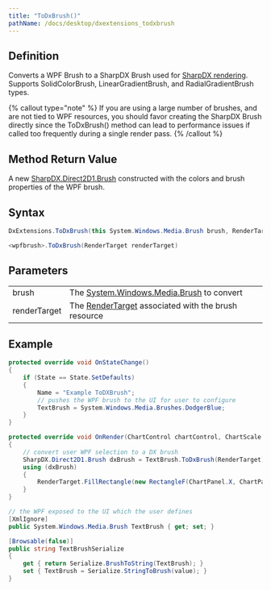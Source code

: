 ```yaml
---
title: "ToDxBrush()"
pathName: /docs/desktop/dxextensions_todxbrush
---
```


## Definition

Converts a WPF Brush to a SharpDX Brush used for [SharpDX rendering](/docs/desktop/using_sharpdx_for_custom_chart_rendering). Supports SolidColorBrush, LinearGradientBrush, and RadialGradientBrush types.

{% callout type="note" %}
If you are using a large number of brushes, and are not tied to WPF resources, you should favor creating the SharpDX Brush directly since the ToDxBrush() method can lead to performance issues if called too frequently during a single render pass.
{% /callout %}

## Method Return Value

A new [SharpDX.Direct2D1.Brush](/docs/desktop/sharpdx_direct2d1_brush) constructed with the colors and brush properties of the WPF brush.

## Syntax

```csharp
DxExtensions.ToDxBrush(this System.Windows.Media.Brush brush, RenderTarget renderTarget)
```

```csharp
<wpfbrush>.ToDxBrush(RenderTarget renderTarget)
```

## Parameters

|  |  |
| --- | --- |
| brush | The [System.Windows.Media.Brush](https://msdn.microsoft.com/en-us/library/system.windows.media.brush(v=vs.110).aspx) to convert |
| renderTarget | The [RenderTarget](/docs/desktop/rendertarget) associated with the brush resource |

## Example

```csharp
protected override void OnStateChange()
{
    if (State == State.SetDefaults)
    {
        Name = "Example ToDXBrush";
        // pushes the WPF brush to the UI for user to configure
        TextBrush = System.Windows.Media.Brushes.DodgerBlue;
    }
}

protected override void OnRender(ChartControl chartControl, ChartScale chartScale)
{
    // convert user WPF selection to a DX brush
    SharpDX.Direct2D1.Brush dxBrush = TextBrush.ToDxBrush(RenderTarget);
    using (dxBrush)
    {
        RenderTarget.FillRectangle(new RectangleF(ChartPanel.X, ChartPanel.Y, ChartPanel.W, ChartPanel.H), dxBrush);
    }
}

// the WPF exposed to the UI which the user defines
[XmlIgnore]
public System.Windows.Media.Brush TextBrush { get; set; }

[Browsable(false)]
public string TextBrushSerialize
{
    get { return Serialize.BrushToString(TextBrush); }
    set { TextBrush = Serialize.StringToBrush(value); }
}
```

